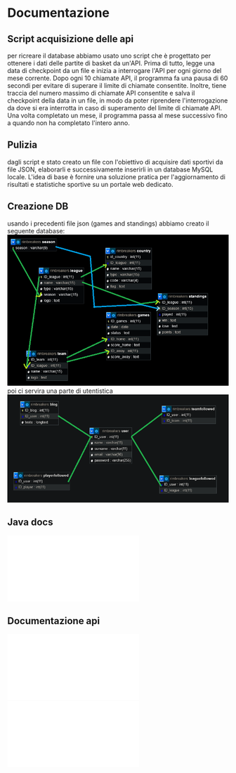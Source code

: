 # Documentazione

## Script acquisizione delle api

per ricreare il database abbiamo usato uno script che è progettato per ottenere i dati delle partite di basket da un'API. Prima di tutto, legge una data di checkpoint da un file e inizia a interrogare l'API per ogni giorno del mese corrente. Dopo ogni 10 chiamate API, il programma fa una pausa di 60 secondi per evitare di superare il limite di chiamate consentite. Inoltre, tiene traccia del numero massimo di chiamate API consentite e salva il checkpoint della data in un file, in modo da poter riprendere l'interrogazione da dove si era interrotta in caso di superamento del limite di chiamate API. Una volta completato un mese, il programma passa al mese successivo fino a quando non ha completato l'intero anno.

## Pulizia

dagli script e stato creato un file con l'obiettivo di acquisire dati sportivi da file JSON, elaborarli e successivamente inserirli in un database MySQL locale. L'idea di base è fornire una soluzione pratica per l'aggiornamento di risultati e statistiche sportive su un portale web dedicato.

## Creazione DB

usando i precedenti file json (games and standings) abbiamo creato il seguente database:<br>
![DATABASE](../img/1DBxapi.png)
poi ci servira una parte di utentistica
![DATABASE](../img/2DBxapi.png)

## Java docs

![java docs](java_docs.md)

## Documentazione api

![Documentazione Api](apidocumentation2.md)
![Documentazione Api json importanti](apidocumentation.md)
